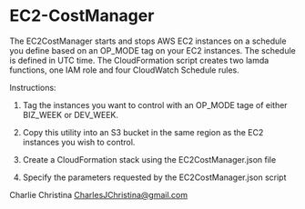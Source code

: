 # EC2-CostManager

The EC2CostManager starts and stops AWS EC2 instances on a schedule you define based on an OP_MODE tag on your EC2 instances. The schedule is defined in UTC time.  The CloudFormation script creates two lamda functions, one IAM role and four CloudWatch Schedule rules.

Instructions:
1. Tag the instances you want to control with an OP_MODE tage of either BIZ_WEEK or DEV_WEEK.

2. Copy this utility into an S3 bucket in the same region as the EC2 instances you wish to control.

3. Create a CloudFormation stack using the EC2CostManager.json file

4. Specify the parameters requested by the EC2CostManager.json script


Charlie Christina
CharlesJChristina@gmail.com
